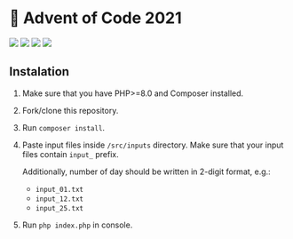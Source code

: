 # 🎄 Advent of Code 2021

![](https://img.shields.io/badge/language-PHP-blue)
![](https://img.shields.io/badge/day%20📅-12-blue)
![](https://img.shields.io/badge/stars%20⭐-16-yellow)
![](https://img.shields.io/badge/days%20completed-7-red)

## Instalation

1. Make sure that you have PHP>=8.0 and Composer installed.
2. Fork/clone this repository.
3. Run `composer install`.
4. Paste input files inside `/src/inputs` directory. Make sure that your input files contain `input_` prefix.

   Additionally, number of day should be written in 2-digit format, e.g.:
    * `input_01.txt`
    * `input_12.txt`
    * `input_25.txt`
5. Run `php index.php` in console.
